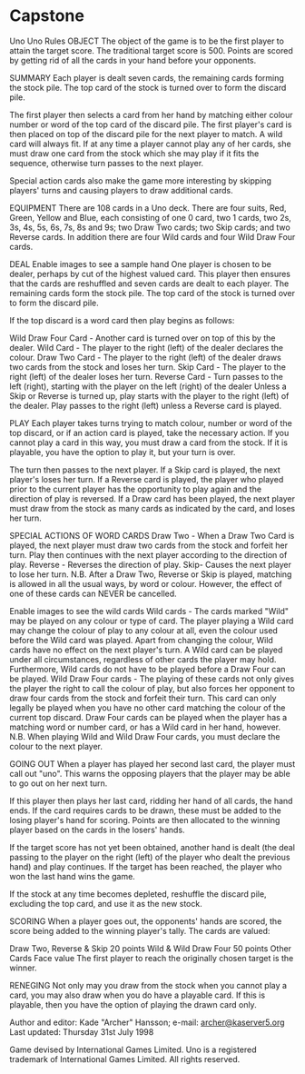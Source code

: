 # Capstone

Uno
Uno Rules
OBJECT
The object of the game is to be the first player to attain the target score. The traditional target score is 500. Points are scored by getting rid of all the cards in your hand before your opponents.

SUMMARY
Each player is dealt seven cards, the remaining cards forming the stock pile. The top card of the stock is turned over to form the discard pile.

The first player then selects a card from her hand by matching either colour number or word of the top card of the discard pile. The first player's card is then placed on top of the discard pile for the next player to match. A wild card will always fit. If at any time a player cannot play any of her cards, she must draw one card from the stock which she may play if it fits the sequence, otherwise turn passes to the next player.

Special action cards also make the game more interesting by skipping players' turns and causing players to draw additional cards.

EQUIPMENT
There are 108 cards in a Uno deck. There are four suits, Red, Green, Yellow and Blue, each consisting of one 0 card, two 1 cards, two 2s, 3s, 4s, 5s, 6s, 7s, 8s and 9s; two Draw Two cards; two Skip cards; and two Reverse cards. In addition there are four Wild cards and four Wild Draw Four cards.

DEAL
Enable images to see a sample hand
One player is chosen to be dealer, perhaps by cut of the highest valued card. This player then ensures that the cards are reshuffled and seven cards are dealt to each player. The remaining cards form the stock pile. The top card of the stock is turned over to form the discard pile.

If the top discard is a word card then play begins as follows:

Wild Draw Four Card - Another card is turned over on top of this by the
                      dealer.
Wild Card - The player to the right (left) of the dealer declares the colour.
Draw Two Card - The player to the right (left) of the dealer draws two cards
                from the stock and loses her turn.
Skip Card - The player to the right (left) of the dealer loses her turn.
Reverse Card - Turn passes to the left (right), starting with the player on
               the left (right) of the dealer
Unless a Skip or Reverse is turned up, play starts with the player to the right (left) of the dealer. Play passes to the right (left) unless a Reverse card is played.

PLAY
Each player takes turns trying to match colour, number or word of the top discard, or if an action card is played, take the necessary action. If you cannot play a card in this way, you must draw a card from the stock. If it is playable, you have the option to play it, but your turn is over.

The turn then passes to the next player. If a Skip card is played, the next player's loses her turn. If a Reverse card is played, the player who played prior to the current player has the opportunity to play again and the direction of play is reversed. If a Draw card has been played, the next player must draw from the stock as many cards as indicated by the card, and loses her turn.

SPECIAL ACTIONS OF WORD CARDS
Draw Two - When a Draw Two Card is played, the next player must draw two
           cards from the stock and forfeit her turn. Play then continues
           with the next player according to the direction of play.
Reverse - Reverses the direction of play.
Skip- Causes the next player to lose her turn.
N.B. After a Draw Two, Reverse or Skip is played, matching is allowed in all the usual ways, by word or colour. However, the effect of one of these cards can NEVER be cancelled.

Enable images to see the wild cards
Wild cards - The cards marked "Wild" may be played on any colour or type of
             card. The player playing a Wild card may change the colour of
             play to any colour at all, even the colour used before the Wild
             card was played. Apart from changing the colour, Wild cards have
             no effect on the next player's turn. A Wild card can be played
             under all circumstances, regardless of other cards the player
             may hold. Furthermore, Wild cards do not have to be played
             before a Draw Four can be played.
Wild Draw Four cards - The playing of these cards not only gives the player
                       the right to call the colour of play, but also forces
                       her opponent to draw four cards from the stock and
                       forfeit their turn. This card can only legally be
                       played when you have no other card matching the colour
                       of the current top discard. Draw Four cards can be
                       played when the player has a matching word or number
                       card, or has a Wild card in her hand, however.
N.B. When playing Wild and Wild Draw Four cards, you must declare the colour to the next player.

GOING OUT
When a player has played her second last card, the player must call out "uno". This warns the opposing players that the player may be able to go out on her next turn.

If this player then plays her last card, ridding her hand of all cards, the hand ends. If the card requires cards to be drawn, these must be added to the losing player's hand for scoring. Points are then allocated to the winning player based on the cards in the losers' hands.

If the target score has not yet been obtained, another hand is dealt (the deal passing to the player on the right (left) of the player who dealt the previous hand) and play continues. If the target has been reached, the player who won the last hand wins the game.

If the stock at any time becomes depleted, reshuffle the discard pile, excluding the top card, and use it as the new stock.

SCORING
When a player goes out, the opponents' hands are scored, the score being added to the winning player's tally. The cards are valued:

Draw Two, Reverse & 
Skip                   20 points
Wild & 
Wild Draw Four                      50 points
Other Cards                                Face value
The first player to reach the originally chosen target is the winner.

RENEGING
Not only may you draw from the stock when you cannot play a card, you may also draw when you do have a playable card. If this is playable, then you have the option of playing the drawn card only.

   

Author and editor: Kade "Archer" Hansson; e-mail: archer@kaserver5.org
Last updated: Thursday 31st July 1998

Game devised by International Games Limited. Uno is a registered trademark of International Games Limited. All rights reserved.
